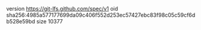 version https://git-lfs.github.com/spec/v1
oid sha256:4985a577177699da09c406f552d253ec57427ebc83f98c05c59cf6db528e59bd
size 10377
